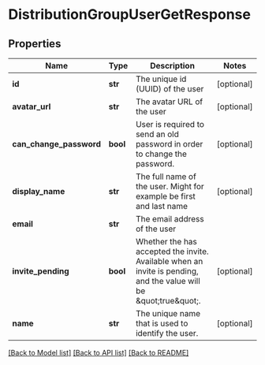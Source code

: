 # DistributionGroupUserGetResponse

## Properties
Name | Type | Description | Notes
------------ | ------------- | ------------- | -------------
**id** | **str** | The unique id (UUID) of the user | [optional] 
**avatar_url** | **str** | The avatar URL of the user | [optional] 
**can_change_password** | **bool** | User is required to send an old password in order to change the password. | [optional] 
**display_name** | **str** | The full name of the user. Might for example be first and last name | [optional] 
**email** | **str** | The email address of the user | 
**invite_pending** | **bool** | Whether the has accepted the invite. Available when an invite is pending, and the value will be \&quot;true\&quot;. | [optional] 
**name** | **str** | The unique name that is used to identify the user. | [optional] 

[[Back to Model list]](../README.md#documentation-for-models) [[Back to API list]](../README.md#documentation-for-api-endpoints) [[Back to README]](../README.md)

